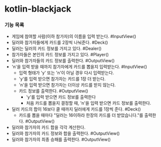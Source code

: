 # kotlin-blackjack

### 기능 목록

- 게임에 참여할 사람(이하 참가자)의 이름을 입력 받는다. #InputView()
- 딜러와 참가자들에게 카드를 2장씩 나눠준다. #Deck()
- 딜러는 딜러의 카드 정보를 가지고 있다. #Dealer()
- 참가자들은 본인의 카드 정보를 가지고 있다. #Player()
- 딜러와 참가자들의 카드 정보를 출력한다. #OutputView()
- 'n'을 입력 받을 때까지 참가자에게 카드를 뽑을지 입력받는다. #InputView()
    - 입력 형태가 'y' 또는 'n'이 아닐 경우 다시 입력받는다.
    - 'y'를 입력 받으면 참가자는 카드를 1장 더 받는다. 
    - 'n'을 입력 받으면 참가자는 더이상 카드를 받지 않는다.
    - 카드 정보를 출력한다. #OutputView()
        - 'y'를 입력 받으면 카드 정보를 출력한다
        - 처음 카드를 뽑을지 결정할 때, 'n'을 입력 받으면 카드 정보를 출력한다.
- 딜러 카드의 합이 16보다 클 때까지 딜러에게 카드를 1장씩 준다. #Deck()
    - 카드를 뽑을 때마다 "딜러는 16이하라 한장의 카드를 더 받았습니다."를 출력한다. #OutputView()
- 딜러와 참가자의 카드 합을 각각 계산한다.
- 딜러와 참가자의 카드 정보와 합을 출력한다. #OutputView()
- 딜러와 참가자의 최종 승패를 출력한다. #OutputView()
